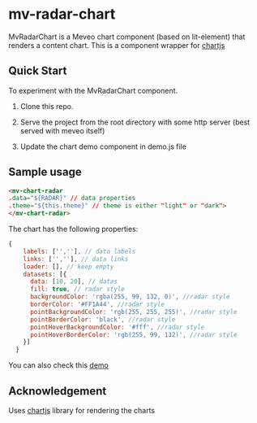 # mv-radar-chart

MvRadarChart is a Meveo chart component (based on lit-element) that renders a content chart.  This is a component wrapper for [chartjs](https://www.chartjs.org/)

## Quick Start

To experiment with the MvRadarChart component.

1. Clone this repo.

2. Serve the project from the root directory with some http server (best served with meveo itself)

3. Update the chart demo component in demo.js file

## Sample usage

```html
<mv-chart-radar
.data="${RADAR}" // data properties
.theme="${this.theme}" // theme is either "light" or "dark">
</mv-chart-radar>
```

The chart has the following properties:
```javascript
{
    labels: ['',''], // data labels
    links: ['',''], // data links
    loader: [], // keep empty
    datasets: [{
      data: [10, 20], // datas
      fill: true, // radar style
      backgroundColor: 'rgba(255, 99, 132, 0)', //radar style
      borderColor: '#FF1A44', //radar style
      pointBackgroundColor: 'rgb(255, 255, 255)', //radar style
      pointBorderColor: 'black', //radar style
      pointHoverBackgroundColor: '#fff', //radar style
      pointHoverBorderColor: 'rgb(255, 99, 132)', //radar style
    }]
  }
```

You can also check this [demo](https://chart.meveo.org/)

## Acknowledgement
Uses [chartjs](https://www.chartjs.org/) library for rendering the charts
